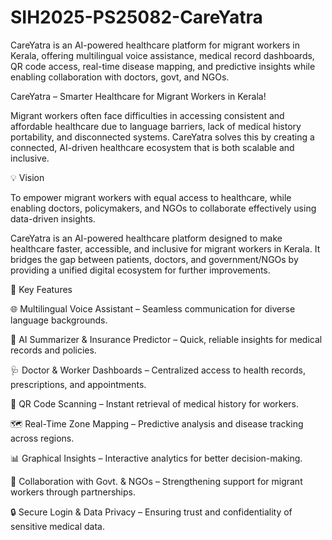 # SIH2025-PS25082-CareYatra
CareYatra is an AI-powered healthcare platform for migrant workers in Kerala, offering multilingual voice assistance, medical record dashboards, QR code access, real-time disease mapping, and predictive insights while enabling collaboration with doctors, govt, and NGOs.

CareYatra – Smarter Healthcare for Migrant Workers in Kerala!

Migrant workers often face difficulties in accessing consistent and affordable healthcare due to language barriers, lack of medical history portability, and disconnected systems. CareYatra solves this by creating a connected, AI-driven healthcare ecosystem that is both scalable and inclusive.

💡 Vision

To empower migrant workers with equal access to healthcare, while enabling doctors, policymakers, and NGOs to collaborate effectively using data-driven insights.


CareYatra is an AI-powered healthcare platform designed to make healthcare faster, accessible, and inclusive for migrant workers in Kerala. It bridges the gap between patients, doctors, and government/NGOs by providing a unified digital ecosystem for further improvements.

🚀 Key Features

🌐 Multilingual Voice Assistant – Seamless communication for diverse language backgrounds.

🤖 AI Summarizer & Insurance Predictor – Quick, reliable insights for medical records and policies.

🩺 Doctor & Worker Dashboards – Centralized access to health records, prescriptions, and appointments.

📱 QR Code Scanning – Instant retrieval of medical history for workers.

🗺️ Real-Time Zone Mapping – Predictive analysis and disease tracking across regions.

📊 Graphical Insights – Interactive analytics for better decision-making.

🤝 Collaboration with Govt. & NGOs – Strengthening support for migrant workers through partnerships.

🔒 Secure Login & Data Privacy – Ensuring trust and confidentiality of sensitive medical data. 




